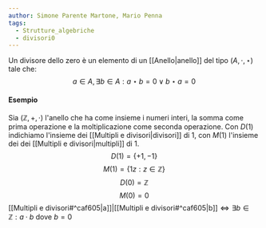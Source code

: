 ```yaml
---
author: Simone Parente Martone, Mario Penna
tags:
  - Strutture_algebriche
  - divisori0
---
```

Un divisore dello zero è un elemento di un [[Anello|anello]] del tipo $(A,\cdot, \star)$ tale che:
$$a \in A, \exists b \in A : a \star b = 0 \; \lor \; b \star a = 0$$
#### Esempio
Sia $(\mathbb{Z}, +, \cdot)$ l'anello che ha come insieme i numeri interi, la somma come prima operazione e la moltiplicazione come seconda operazione.
Con $D(1)$ indichiamo l'insieme dei [[Multipli e divisori|divisori]] di 1, con $M(1$) l'insieme dei dei [[Multipli e divisori|multipli]] di 1.
$$D(1) = \{ +1, -1 \}$$
$$M(1)= \{1z: z \in \mathbb{Z} \}$$
$$D(0) = \mathbb{Z}$$
$$M(0) = {0}$$
[[Multipli e divisori#^caf605|a]]|[[Multipli e divisori#^caf605|b]]$\iff \exists b \in \mathbb{Z} : a \cdot b$ dove $b=0$

